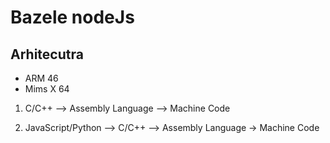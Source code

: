 # Bazele nodeJs

## Arhitecutra

- ARM 46
- Mims X 64

1. C/C++ --> Assembly Language --> Machine Code

2. JavaScript/Python --> C/C++ --> Assembly Language -> Machine Code
